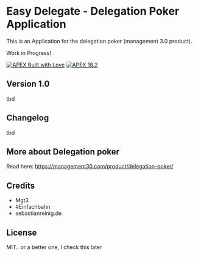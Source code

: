 # Easy Delegate - Delegation Poker Application
This is an Application for the delegation poker (management 3.0 product).

Work in Progress!

[![APEX Built with Love](https://cdn.rawgit.com/Dani3lSun/apex-github-badges/7919f913/badges/apex-love-badge.svg)](<LINK>)
[![APEX 18.2](https://cdn.rawgit.com/Dani3lSun/apex-github-badges/2fee47b7/badges/apex-18_2-badge.svg)](<LINK>)


## Version 1.0
tbd

## Changelog
tbd

## More about Delegation poker
Read here: https://management30.com/product/delegation-poker/


## Credits
- Mgt3
- #Einfachbahn
- sebastianreinig.de 


## License
MIT.. or a better one, I check this later
